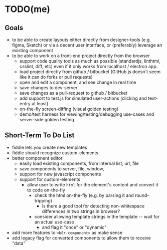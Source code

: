 # TODO(me)

## Goals
- to be able to create layouts either directly from designer-tools (e.g. figma, Sketch)
  or via a decent user interface, or (preferably) leverage an existing component
- to be able to work on a front-end project directly from the browser
  - support code quality tools as much as possible (standardjs, linthtml, csslint, diff, etc)
    even if it only works from localhost / electron app.
  - load project directly from github / bitbucket (GitHub.js doesn't seem like it can do forks or pull requests)
  - open and edit a component, and see change in real time
  - save changes to dev-server
  - save changes as a pull-request to github / bitbucket
  - add support to test.js for simulated user-actions (clicking and text-entry at least)
  - on-the-fly screen-diffing (visual golden testing)
  - demo/test harness for viewing/testing/debugging use-cases and server-side golden testing

## Short-Term To Do List
- fiddle lets you create new templates
- fiddle should recognize custom-elements
- better component editor
  - easily load existing components, from internal list, url, file
  - save components to server, file, window, 
  - support for new javascript components
  - support for custom-elements
    - allow user to write `html` for the element's content and convert it to code on-the-fly
      - check the html on-the-fly (e.g. by parsing it and round-tripping)
        - is there a good tool for detecting non-whitespace differences in two strings in browser?
      - consider allowing template strings in the template -- wait for an actual use-case
        - and flag it "once" or "dynamic"
- add more features to `<b8r-component>` as make sense
- add legacy flag for converted components to allow them to receive "data"
